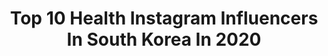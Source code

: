 ---
title: Top 10 Health Instagram Influencers In South Korea In 2020
description: >-
  Find top health Instagram influencers in South Korea in 2020. Most popular hashtags: #daily #ad #selfie #coffee.
platform: Instagram
profiles:
  - username: "rolemodel_ryu"
    fullname: >-
      
    location: "South Korea"
    followers: 136794
    engagement: 276
    commentsToLikes: 0.009495
    avatar: "https://scontent-lhr8-1.cdninstagram.com/v/t51.2885-19/s320x320/68747644_507536756703251_6511578223585787904_n.jpg?_nc_ht=scontent-lhr8-1.cdninstagram.com&_nc_ohc=buxcBx2UTo8AX8OvVAq&oh=f3d9ffb13c303ed88249f053607e04ad&oe=5EBADDFF"
    verified: false
    hashtags: "#mlbcrew, #mlbcap, #mlb, #liberclassy"
  - username: "jin__s__dd"
    fullname: >-
      
    location: "South Korea"
    followers: 11281
    engagement: 645
    commentsToLikes: 0.020496
    avatar: "https://scontent-ams4-1.cdninstagram.com/v/t51.2885-19/s320x320/42938822_564863420634576_4030640401420386304_n.jpg?_nc_ht=scontent-ams4-1.cdninstagram.com&_nc_ohc=5UlnWj2oc4QAX-SNh45&oh=8c232e5af8e3240f23f918fe7cab384e&oe=5EB96F17"
    verified: false
    hashtags: "#daily, #weekend, #golf, #cafe"
  - username: "silversoo"
    fullname: >-
      은성
    location: "South Korea"
    followers: 40647
    engagement: 284
    commentsToLikes: 0.011043
    avatar: "https://scontent-nrt1-1.cdninstagram.com/v/t51.2885-19/s320x320/65197095_882451562115893_3538481718174416896_n.jpg?_nc_ht=scontent-nrt1-1.cdninstagram.com&_nc_ohc=XU_eJPl9-vIAX8ODKS6&oh=bb74fcb3a38e789fea3a0c02a99d927d&oe=5EB93501"
    verified: false
    hashtags: ""
  - username: "meeshpearson"
    fullname: >-
      MICHELLE  | mom vlogger
    location: "South Korea"
    followers: 26107
    engagement: 383
    commentsToLikes: 0.061672
    avatar: "https://scontent-ams4-1.cdninstagram.com/v/t51.2885-19/s320x320/84030965_218541875993412_8512724351466864640_n.jpg?_nc_ht=scontent-ams4-1.cdninstagram.com&_nc_ohc=kwh3dOvm-OcAX8zZDHA&oh=bc28823f7d808c6f8570a529dc3f906a&oe=5EB7E482"
    verified: false
    hashtags: "#sponsored, #wetoneskillsgerms"
  - username: "chu_obabe"
    fullname: >-
      •오채원•Chaewon.oh•吴彩源
    location: "South Korea"
    followers: 196872
    engagement: 367
    commentsToLikes: 0.022200
    avatar: "https://scontent-ams4-1.cdninstagram.com/v/t51.2885-19/s320x320/93052708_549938645657823_3672619748761272320_n.jpg?_nc_ht=scontent-ams4-1.cdninstagram.com&_nc_ohc=3LVI9LQuuqUAX8ePrHz&oh=13b8f7ce6cf2218c8e50044e615e1a5e&oe=5EBB5D50"
    verified: false
    hashtags: "#calobye, #workout, #workoutmotivation, #healthgirl"
  - username: "_yunjeekim_"
    fullname: >-
      𝕐𝕌ℕ𝕁𝔼𝔼  𝕂𝕀𝕄 / 김윤지
    location: "South Korea"
    followers: 143603
    engagement: 278
    commentsToLikes: 0.016685
    avatar: "https://scontent-lhr8-1.cdninstagram.com/v/t51.2885-19/s320x320/57076385_352602635359247_439212864746553344_n.jpg?_nc_ht=scontent-lhr8-1.cdninstagram.com&_nc_ohc=EMLQbXEq_QkAX_Kk7YW&oh=bacbbd758697a839d1d31f3d2fe91c0d&oe=5EBC30F5"
    verified: true
    hashtags: "#2017nbaallstar, #stayhome, #socialdistance, #healthhelper"
  - username: "bee_hoons"
    fullname: >-
      Ki Hoon Hong
    location: "South Korea"
    followers: 154986
    engagement: 103
    commentsToLikes: 0.032293
    avatar: "https://scontent-ams4-1.cdninstagram.com/v/t51.2885-19/s320x320/61458335_1274952379310033_6041937663030722560_n.jpg?_nc_ht=scontent-ams4-1.cdninstagram.com&_nc_ohc=_aBjuSnbjyAAX82tEYZ&oh=8e94c4c7743c07ab39eeea2b50acb8a4&oe=5EBC6B34"
    verified: false
    hashtags: "#antitox, #dm, #minu, #diet"
  - username: "gangnang_e"
    fullname: >-
      
    location: "South Korea"
    followers: 8364
    engagement: 855
    commentsToLikes: 0.016812
    avatar: "https://scontent-lhr8-1.cdninstagram.com/v/t51.2885-19/s320x320/82537881_2619936798123149_8887886970223591424_n.jpg?_nc_ht=scontent-lhr8-1.cdninstagram.com&_nc_ohc=MRnM3Ph49ooAX9xi3ZA&oh=a42b65a46b0af26b02df1be341ca76f7&oe=5EBAA2CE"
    verified: false
    hashtags: "#dewycel, #cafestagram, #beer, #toothpaste"
  - username: "yooseung_erica"
    fullname: >-
      Erica  정유승 💜
    location: "South Korea"
    followers: 310194
    engagement: 82
    commentsToLikes: 0.020549
    avatar: "https://scontent-bos3-1.cdninstagram.com/v/t51.2885-19/s320x320/87696050_191336218807991_3232434481944068096_n.jpg?_nc_ht=scontent-bos3-1.cdninstagram.com&_nc_ohc=9ATBCL6Zf5gAX8e4fG1&oh=fd1b7a524a12bff74b296ae9101dbc0a&oe=5EB9DE12"
    verified: true
    hashtags: "#dailyexercise, #balance, #jdio, #dailyhomeworkouts"
  - username: "jw_w2"
    fullname: >-
      
    location: "South Korea"
    followers: 5268
    engagement: 1191
    commentsToLikes: 0.030714
    avatar: "https://scontent-lhr8-1.cdninstagram.com/v/t51.2885-19/s320x320/74417790_2513476738875660_7389128797657759744_n.jpg?_nc_ht=scontent-lhr8-1.cdninstagram.com&_nc_ohc=2_LxlRzk3hoAX8Tsg8s&oh=cddacde9b33842e76157dd1a6004b665&oe=5EBA5E21"
    verified: false
    hashtags: "#happy2020, #selfie, #instagood, #exercise"
---